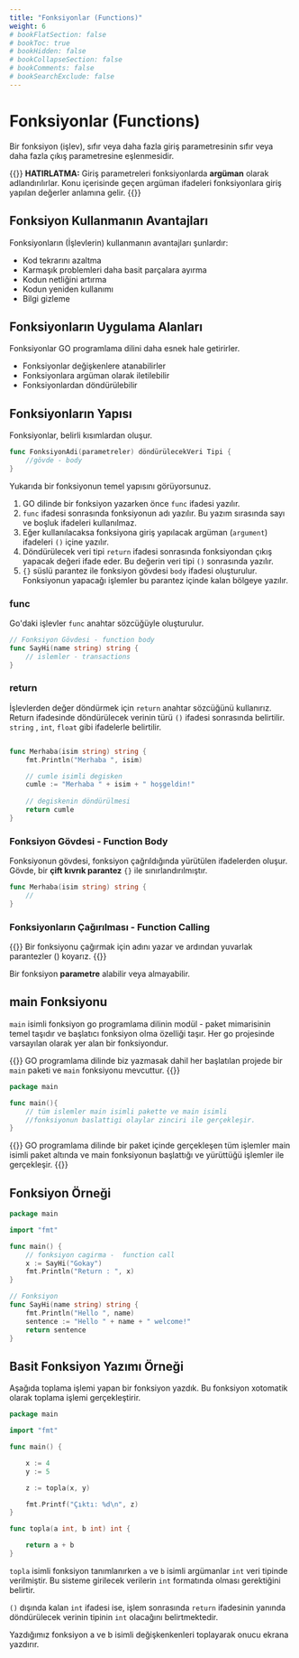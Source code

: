 ```yaml
---
title: "Fonksiyonlar (Functions)"
weight: 6
# bookFlatSection: false
# bookToc: true
# bookHidden: false
# bookCollapseSection: false
# bookComments: false
# bookSearchExclude: false
---
```



# Fonksiyonlar (Functions)

Bir fonksiyon (işlev), sıfır veya daha fazla giriş parametresinin sıfır veya daha fazla çıkış parametresine eşlenmesidir.


{{<hint warning>}}
**HATIRLATMA:** 
Giriş parametreleri fonksiyonlarda **argüman** olarak adlandırılırlar. Konu içerisinde geçen argüman ifadeleri fonksiyonlara giriş yapılan değerler anlamına gelir.
{{</hint>}}


## Fonksiyon Kullanmanın Avantajları

Fonksiyonların (İşlevlerin) kullanmanın avantajları şunlardır:

- Kod tekrarını azaltma
- Karmaşık problemleri daha basit parçalara ayırma
- Kodun netliğini artırma
- Kodun yeniden kullanımı
- Bilgi gizleme

## Fonksiyonların Uygulama Alanları 

Fonksiyonlar GO programlama dilini daha esnek hale getirirler. 

* Fonksiyonlar değişkenlere atanabilirler
* Fonksiyonlara argüman olarak iletilebilir
* Fonksiyonlardan döndürülebilir 

## Fonksiyonların Yapısı 

Fonksiyonlar, belirli kısımlardan oluşur. 

```go
func FonksiyonAdi(parametreler) döndürülecekVeri Tipi {
    //gövde - body 
}
``` 

Yukarıda bir fonksiyonun temel yapısını görüyorsunuz. 

1. GO dilinde bir fonksiyon yazarken önce `func` ifadesi yazılır.
2. `func` ifadesi sonrasında fonksiyonun adı yazılır. Bu yazım sırasında sayı ve boşluk ifadeleri kullanılmaz.
3. Eğer kullanılacaksa fonksiyona giriş yapılacak argüman (`argument`) ifadeleri `()` içine yazılır.
4. Döndürülecek veri tipi `return` ifadesi sonrasında fonksiyondan çıkış yapacak değeri ifade eder. Bu değerin veri tipi `()` sonrasında yazılır.
5. `{}` süslü parantez ile fonksiyon gövdesi `body` ifadesi oluşturulur. Fonksiyonun yapacağı işlemler bu parantez içinde kalan bölgeye yazılır.




### func 
Go'daki işlevler `func` anahtar sözcüğüyle oluşturulur. 

```go
// Fonksiyon Gövdesi - function body
func SayHi(name string) string {
	// islemler - transactions 
}
```

### return 
İşlevlerden değer döndürmek için `return` anahtar sözcüğünü kullanırız. Return ifadesinde döndürülecek verinin türü `()` ifadesi sonrasında belirtilir. `string` , `int`, `float` gibi ifadelerle belirtilir.

```go 

func Merhaba(isim string) string {
	fmt.Println("Merhaba ", isim)

    // cumle isimli degisken
	cumle := "Merhaba " + isim + " hoşgeldin!"
	
    // degiskenin döndürülmesi
    return cumle
}

```

### Fonksiyon Gövdesi - Function Body
Fonksiyonun gövdesi, fonksiyon çağrıldığında yürütülen ifadelerden oluşur. Gövde, bir **çift kıvrık parantez** `{}` ile sınırlandırılmıştır. 

```go
func Merhaba(isim string) string {
    // 
}

```
 
### Fonksiyonların Çağırılması - Function Calling 

{{<hint info>}}
Bir fonksiyonu çağırmak için adını yazar ve ardından yuvarlak parantezler () koyarız. 
{{</hint>}}

Bir fonksiyon **parametre** alabilir veya almayabilir.

## main Fonksiyonu 

`main` isimli fonksiyon go programlama dilinin modül - paket mimarisinin temel taşıdır ve başlatıcı fonksiyon olma özelliği taşır. Her go projesinde varsayılan olarak yer alan bir fonksiyondur.

{{<hint warning>}}
GO programlama dilinde biz yazmasak dahil her başlatılan projede bir `main` paketi ve `main` fonksiyonu mevcuttur.
{{</hint>}}


```go 
package main 

func main(){
    // tüm islemler main isimli pakette ve main isimli 
    //fonksiyonun baslattigi olaylar zinciri ile gerçekleşir. 
}

``` 

{{<hint info>}}
GO programlama dilinde bir paket içinde gerçekleşen tüm işlemler main isimli paket altında ve main fonksiyonun başlattığı ve yürüttüğü işlemler ile gerçekleşir.
{{</hint>}}



## Fonksiyon Örneği

```go
package main

import "fmt"

func main() {
    // fonksiyon cagirma -  function call
	x := SayHi("Gokay")
	fmt.Println("Return : ", x)
}

// Fonksiyon 
func SayHi(name string) string {
	fmt.Println("Hello ", name)
	sentence := "Hello " + name + " welcome!"
	return sentence
}


```


## Basit Fonksiyon Yazımı Örneği 

Aşağıda toplama işlemi yapan bir fonksiyon yazdık. Bu fonksiyon xotomatik olarak toplama işlemi gerçekleştirir.

```go
package main

import "fmt"

func main() {

    x := 4
    y := 5

    z := topla(x, y)

    fmt.Printf("Çıktı: %d\n", z)
}

func topla(a int, b int) int {

    return a + b
}
```

`topla` isimli fonksiyon tanımlanırken `a` ve `b` isimli argümanlar `int` veri tipinde verilmiştir. Bu sisteme girilecek verilerin `int` formatında olması gerektiğini belirtir. 

`()` dışında kalan `int` ifadesi ise, işlem sonrasında `return` ifadesinin yanında döndürülecek verinin tipinin `int` olacağını belirtmektedir.

Yazdığımız fonksiyon a ve b isimli değişkenkenleri toplayarak onucu ekrana yazdırır. 



